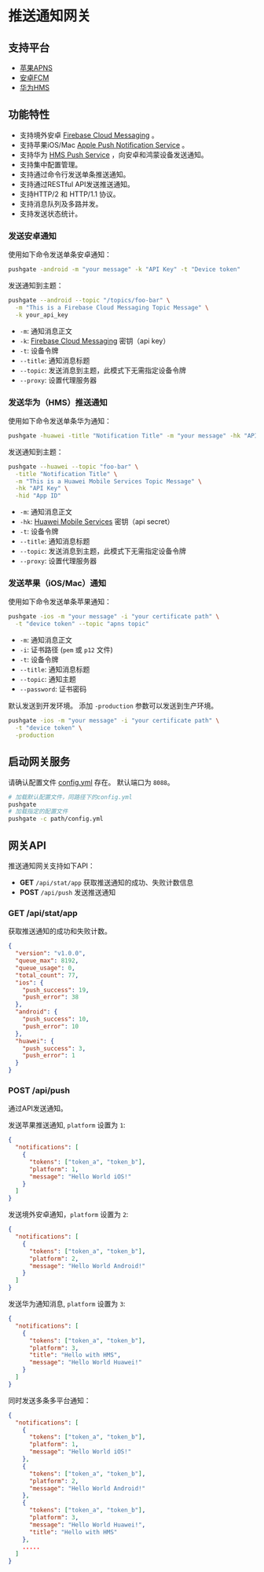 # 推送通知网关

## 支持平台

- [苹果APNS](https://developer.apple.com/library/content/documentation/NetworkingInternet/Conceptual/RemoteNotificationsPG/APNSOverview.html)
- [安卓FCM](https://firebase.google.com/)
- [华为HMS](https://developer.huawei.com/consumer/cn/hms/)

## 功能特性

- 支持境外安卓 [Firebase Cloud Messaging](https://firebase.google.com/docs/cloud-messaging) 。
- 支持苹果iOS/Mac [Apple Push Notification Service](https://developer.apple.com/library/content/documentation/NetworkingInternet/Conceptual/RemoteNotificationsPG/APNSOverview.html) 。
- 支持华为 [HMS Push Service](https://developer.huawei.com/consumer/en/hms/huawei-pushkit) ，向安卓和鸿蒙设备发送通知。
- 支持集中配置管理。
- 支持通过命令行发送单条推送通知。
- 支持通过RESTful API发送推送通知。
- 支持HTTP/2 和 HTTP/1.1 协议。
- 支持消息队列及多路并发。
- 支持发送状态统计。

### 发送安卓通知

使用如下命令发送单条安卓通知：

```bash
pushgate -android -m "your message" -k "API Key" -t "Device token"
```

发送通知到主题：

```bash
pushgate --android --topic "/topics/foo-bar" \
  -m "This is a Firebase Cloud Messaging Topic Message" \
  -k your_api_key
```

- `-m`: 通知消息正文
- `-k`: [Firebase Cloud Messaging](https://firebase.google.com/docs/cloud-messaging) 密钥（api key）
- `-t`: 设备令牌
- `--title`: 通知消息标题
- `--topic`: 发送消息到主题，此模式下无需指定设备令牌
- `--proxy`: 设置代理服务器

### 发送华为（HMS）推送通知

使用如下命令发送单条华为通知：

```bash
pushgate -huawei -title "Notification Title" -m "your message" -hk "API Key" -hid "App ID" -t "Device token"
```

发送通知到主题：

```bash
pushgate --huawei --topic "foo-bar" \
  -title "Notification Title" \
  -m "This is a Huawei Mobile Services Topic Message" \
  -hk "API Key" \
  -hid "App ID"
```

- `-m`: 通知消息正文
- `-hk`: [Huawei Mobile Services](https://developer.huawei.com/consumer/en/doc/development/HMS-Guides/Preparations) 密钥（api secret）
- `-t`: 设备令牌
- `--title`: 通知消息标题
- `--topic`: 发送消息到主题，此模式下无需指定设备令牌
- `--proxy`: 设置代理服务器

### 发送苹果（iOS/Mac）通知

使用如下命令发送单条苹果通知：

```bash
pushgate -ios -m "your message" -i "your certificate path" \
  -t "device token" --topic "apns topic"
```

- `-m`: 通知消息正文
- `-i`: 证书路径 (`pem` 或 `p12` 文件)
- `-t`: 设备令牌
- `--title`: 通知消息标题
- `--topic`: 通知主题
- `--password`: 证书密码

默认发送到开发环境。 添加 `-production` 参数可以发送到生产环境。

```bash
pushgate -ios -m "your message" -i "your certificate path" \
  -t "device token" \
  -production
```

## 启动网关服务

请确认配置文件 [config.yml](config.yml) 存在。 默认端口为 `8088`。

```bash
# 加载默认配置文件，同路径下的config.yml
pushgate
# 加载指定的配置文件
pushgate -c path/config.yml
```

## 网关API

推送通知网关支持如下API：

- **GET**  `/api/stat/app` 获取推送通知的成功、失败计数信息
- **POST** `/api/push` 发送推送通知


### GET /api/stat/app

获取推送通知的成功和失败计数。

```json
{
  "version": "v1.0.0",
  "queue_max": 8192,
  "queue_usage": 0,
  "total_count": 77,
  "ios": {
    "push_success": 19,
    "push_error": 38
  },
  "android": {
    "push_success": 10,
    "push_error": 10
  },
  "huawei": {
    "push_success": 3,
    "push_error": 1
  }
}
```

### POST /api/push

通过API发送通知。

发送苹果推送通知, `platform` 设置为 `1`:

```json
{
  "notifications": [
    {
      "tokens": ["token_a", "token_b"],
      "platform": 1,
      "message": "Hello World iOS!"
    }
  ]
}
```

发送境外安卓通知，`platform` 设置为 `2`:

```json
{
  "notifications": [
    {
      "tokens": ["token_a", "token_b"],
      "platform": 2,
      "message": "Hello World Android!"
    }
  ]
}
```

发送华为通知消息, `platform` 设置为 `3`:

```json
{
  "notifications": [
    {
      "tokens": ["token_a", "token_b"],
      "platform": 3,
      "title": "Hello with HMS",
      "message": "Hello World Huawei!"
    }
  ]
}
```

同时发送多条多平台通知：

```json
{
  "notifications": [
    {
      "tokens": ["token_a", "token_b"],
      "platform": 1,
      "message": "Hello World iOS!"
    },
    {
      "tokens": ["token_a", "token_b"],
      "platform": 2,
      "message": "Hello World Android!"
    },
    {
      "tokens": ["token_a", "token_b"],
      "platform": 3,
      "message": "Hello World Huawei!",
      "title": "Hello with HMS"
    },
    .....
  ]
}
```

